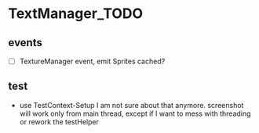 # TextManager_TODO

## events

- [ ] TextureManager event, emit Sprites cached?

## test

- use TestContext-Setup
  I am not sure about that anymore.
  screenshot will work only from main thread,
  except if I want to mess with threading or
  rework the testHelper